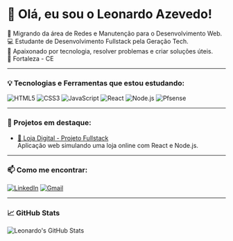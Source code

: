 # 👋 Olá, eu sou o Leonardo Azevedo!

🎯 Migrando da área de Redes e Manutenção para o Desenvolvimento Web.  
💻 Estudante de Desenvolvimento Fullstack pela Geração Tech.  
🚀 Apaixonado por tecnologia, resolver problemas e criar soluções úteis.  
📍 Fortaleza - CE

---

### 💡 Tecnologias e Ferramentas que estou estudando:
![HTML5](https://img.shields.io/badge/HTML5-E34F26?style=flat&logo=html5&logoColor=white)
![CSS3](https://img.shields.io/badge/CSS3-1572B6?style=flat&logo=css3&logoColor=white)
![JavaScript](https://img.shields.io/badge/JavaScript-F7DF1E?style=flat&logo=javascript&logoColor=black)
![React](https://img.shields.io/badge/React-20232A?style=flat&logo=react&logoColor=61DAFB)
![Node.js](https://img.shields.io/badge/Node.js-339933?style=flat&logo=nodedotjs&logoColor=white)
![Pfsense](https://img.shields.io/badge/pfSense-Firewall%20OS-blue)

---

### 📌 Projetos em destaque:
- [🛒 Loja Digital - Projeto Fullstack]()  
  Aplicação web simulando uma loja online com React e Node.js.


---

### 📫 Como me encontrar:
[![LinkedIn](https://img.shields.io/badge/-LinkedIn-0A66C2?style=flat&logo=linkedin&logoColor=white)](https://www.linkedin.com/in/leoazevdo)
[![Gmail](https://img.shields.io/badge/-Email-D14836?style=flat&logo=gmail&logoColor=white)](mailto:dispositivoleo@email.com)

---

### 📈 GitHub Stats
![Leonardo's GitHub Stats](https://github-readme-stats.vercel.app/api?username=leoazevdo&show_icons=true&theme=radical)
